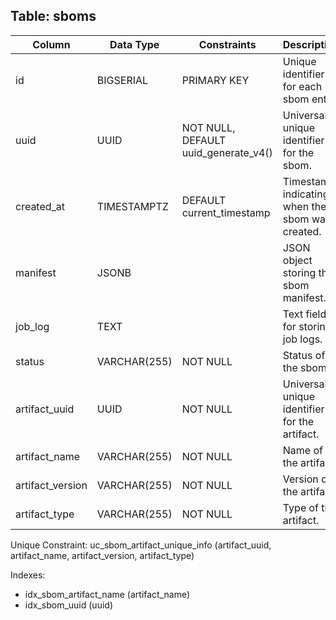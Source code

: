 ## Table: sboms

| Column           | Data Type    | Constraints                          | Description                                     |
|------------------|--------------|--------------------------------------|-------------------------------------------------|
| id               | BIGSERIAL    | PRIMARY KEY                          | Unique identifier for each sbom entry.          |
| uuid             | UUID         | NOT NULL, DEFAULT uuid_generate_v4() | Universally unique identifier for the sbom.     |
| created_at       | TIMESTAMPTZ  | DEFAULT current_timestamp            | Timestamp indicating when the sbom was created. |
| manifest         | JSONB        |                                      | JSON object storing the sbom manifest.          |
| job_log          | TEXT         |                                      | Text field for storing job logs.                |
| status           | VARCHAR(255) | NOT NULL                             | Status of the sbom.                             |
| artifact_uuid    | UUID         | NOT NULL                             | Universally unique identifier for the artifact. |
| artifact_name    | VARCHAR(255) | NOT NULL                             | Name of the artifact.                           |
| artifact_version | VARCHAR(255) | NOT NULL                             | Version of the artifact.                        |
| artifact_type    | VARCHAR(255) | NOT NULL                             | Type of the artifact.                           |

Unique Constraint: uc_sbom_artifact_unique_info (artifact_uuid, artifact_name, artifact_version, artifact_type)

Indexes:
- idx_sbom_artifact_name (artifact_name)
- idx_sbom_uuid (uuid)
